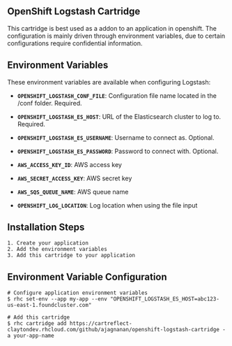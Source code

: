 ## OpenShift Logstash Cartridge

This cartridge is best used as a addon to an application in openshift. The configuration is mainly driven through environment variables,
due to certain configurations require confidential information.

## Environment Variables

These environment variables are available when configuring Logstash:

 * **`OPENSHIFT_LOGSTASH_CONF_FILE`**: Configuration file name located in the /conf folder. Required.

 * **`OPENSHIFT_LOGSTASH_ES_HOST`**: URL of the Elasticsearch cluster to log to. Required.
 * **`OPENSHIFT_LOGSTASH_ES_USERNAME`**: Username to connect as. Optional.
 * **`OPENSHIFT_LOGSTASH_ES_PASSWORD`**: Password to connect with. Optional.

 * **`AWS_ACCESS_KEY_ID`**: AWS access key
 * **`AWS_SECRET_ACCESS_KEY`**: AWS secret key
 * **`AWS_SQS_QUEUE_NAME`**: AWS queue name

 * **`OPENSHIFT_LOG_LOCATION`**: Log location when using the file input

## Installation Steps

    1. Create your application
    2. Add the environment variables
    3. Add this cartridge to your application

## Environment Variable Configuration

    # Configure application environment variables
    $ rhc set-env --app my-app --env "OPENSHIFT_LOGSTASH_ES_HOST=abc123-us-east-1.foundcluster.com"

    # Add this cartridge
    $ rhc cartridge add https://cartreflect-claytondev.rhcloud.com/github/ajagnanan/openshift-logstash-cartridge -a your-app-name
